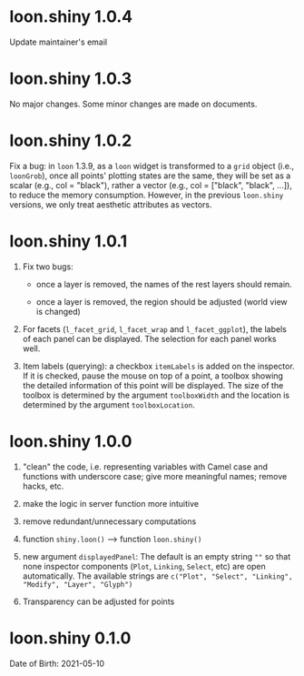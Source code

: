 # loon.shiny 1.0.4

Update maintainer's email

# loon.shiny 1.0.3

No major changes. Some minor changes are made on documents.

# loon.shiny 1.0.2

Fix a bug: in `loon` 1.3.9, as a `loon` widget is transformed to a `grid` object (i.e., `loonGrob`), once all points' plotting states are the same, they will be set as a scalar (e.g., col = "black"), rather a vector (e.g., col = ["black", "black", ...]), to reduce the memory consumption. However, in the previous `loon.shiny` versions, we only treat aesthetic attributes as vectors.

# loon.shiny 1.0.1

1. Fix two bugs: 

    - once a layer is removed, the names of the rest layers should remain. 
  
    - once a layer is removed, the region should be adjusted (world view is changed)
  
2. For facets (`l_facet_grid`, `l_facet_wrap` and `l_facet_ggplot`), the labels of each panel can be displayed. The selection for each panel works well.

3. Item labels (querying): a checkbox `itemLabels` is added on the inspector. If it is checked, pause the mouse on top of a point, a toolbox showing the detailed information of this point will be displayed. The size of the toolbox is determined by the argument `toolboxWidth` and the location is determined by the argument `toolboxLocation`.

# loon.shiny 1.0.0 

1. "clean" the code, i.e. representing variables with Camel case and functions with underscore case; give more meaningful names; remove hacks, etc.

2. make the logic in server function more intuitive

3. remove redundant/unnecessary computations

4. function `shiny.loon()` --> function `loon.shiny()`

5. new argument `displayedPanel`: The default is an empty string `""` so that none inspector components (`Plot`, `Linking`, `Select`, etc) are open automatically. The available strings are `c("Plot", "Select", "Linking", "Modify", "Layer", "Glyph")`

6. Transparency can be adjusted for points

# loon.shiny 0.1.0

Date of Birth: 2021-05-10
